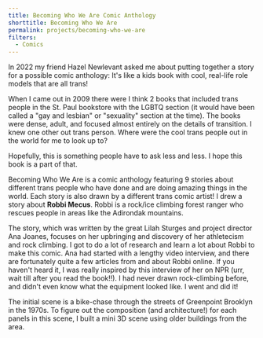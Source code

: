 ```yaml
---
title: Becoming Who We Are Comic Anthology
shorttitle: Becoming Who We Are
permalink: projects/becoming-who-we-are
filters:
  - Comics
---
```


In 2022 my friend Hazel Newlevant asked me about putting together a story for a possible comic anthology: It's like a kids book with cool, real-life role models that are all trans!

When I came out in 2009 there were I think 2 books that included trans people in the St. Paul bookstore with the LGBTQ section (it would have been called a "gay and lesbian" or "sexuality" section at the time). The books were dense, adult, and focused almost entirely on the details of transition. I knew one other out trans person. Where were the cool trans people out in the world for me to look up to?

Hopefully, this is something people have to ask less and less. I hope this book is a part of that.

Becoming Who We Are is a comic anthology featuring 9 stories about different trans people who have done and are doing amazing things in the world. Each story is also drawn by a different trans comic artist! I drew a story about **Robbi Mecus**. Robbi is a rock/ice climbing forest ranger who rescues people in areas like the Adirondak mountains.

The story, which was written by the great Lilah Sturges and project director Ana Joanes, focuses on her upbringing and discovery of her athletecism and rock climbing.
I got to do a lot of research and learn a lot about Robbi to make this comic. Ana had started with a lengthy video interview, and there are fortunately quite a few articles from and about Robbi online. If you haven't heard it, I was really inspired by this interview of her on NPR (urr, wait till after you read the book!!). I had never drawn rock-climbing before, and didn't even know what the equipment looked like. I went and did it!

The initial scene is a bike-chase through the streets of Greenpoint Brooklyn in the 1970s. To figure out the composition (and architecture!) for each panels in this scene, I built a mini 3D scene using older buildings from the area.
